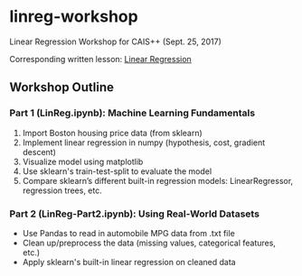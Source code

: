 # linreg-workshop
Linear Regression Workshop for CAIS++ (Sept. 25, 2017)

Corresponding written lesson: [Linear Regression](http://caisplusplus.usc.edu/blog/curriculum/lesson2)

## Workshop Outline

### Part 1 (LinReg.ipynb): Machine Learning Fundamentals
1. Import Boston housing price data (from sklearn)
1. Implement linear regression in numpy (hypothesis, cost, gradient descent)
3. Visualize model using matplotlib
2. Use sklearn's train-test-split to evaluate the model
3. Compare sklearn’s different built-in regression models: LinearRegressor, regression trees, etc.

### Part 2 (LinReg-Part2.ipynb): Using Real-World Datasets
* Use Pandas to read in automobile MPG data from .txt file
* Clean up/preprocess the data (missing values, categorical features, etc.)
* Apply sklearn's built-in linear regression on cleaned data
